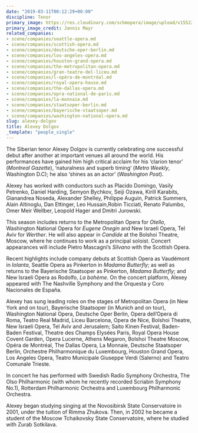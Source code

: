 ```yaml
---
date: "2019-03-11T00:12:29+00:00"
discipline: Tenor
primary_image: https://res.cloudinary.com/schmopera/image/upload/v1552262966/media/2019/03/AlexeyDolgovpcJannisMayr.jpg
primary_image_credit: Jannis Mayr
related_companies:
- scene/companies/seattle-opera.md
- scene/companies/scottish-opera.md
- scene/companies/deutsche-oper-berlin.md
- scene/companies/los-angeles-opera.md
- scene/companies/houston-grand-opera.md
- scene/companies/the-metropolitan-opera.md
- scene/companies/gran-teatre-del-liceu.md
- scene/companies/l-opéra-de-montréal.md
- scene/companies/royal-opera-house.md
- scene/companies/the-dallas-opera.md
- scene/companies/opra-national-de-paris.md
- scene/companies/la-monnaie.md
- scene/companies/staatsoper-berlin.md
- scene/companies/bayerische-staatsoper.md
- scene/companies/washington-national-opera.md
slug: alexey-dolgov
title: Alexey Dolgov
_template: "people_single"
---
```

The Siberian tenor Alexey Dolgov is currently celebrating one successful debut after another at important venues all around the world. His performances have gained him high critical acclaim for his ‘clarion tenor’ (_Montreal Gazette_), ‘naturalness and superb timing’ (_Metro Weekly_, Washington D.C); he also ‘shines as an actor’ (_Washington Post_).

Alexey has worked with conductors such as Placido Domingo, Vasily Petrenko, Daniel Harding, Semyon Bychkov, Seiji Ozawa, Kirill Karabits, Gianandrea Noseda, Alexander Shelley, Philippe Auguin, Patrick Summers, Alain Altinoglu, Dan Ettinger, Leo Hussain,Robin Ticciati, Renato Palumbo, Omer Meir Wellber, Leopold Hager and Dmitri Jurowski.

This season includes returns to the Metropolitan Opera for _Otello_, Washington National Opera for _Eugene Onegin_ and New Israeli Opera, Tel Aviv for _Werther_. He will also appear in _Candide_ at the Bolshoi Theatre, Moscow, where he continues to work as a principal soloist. Concert appearances will include Pietro Mascagni’s _Silvano_ with the Scottish Opera.

Recent highlights include company debuts at Scottish Opera as Vaudémont in _Iolanta_, Seattle Opera as Pinkerton in _Madama Butterfly_; as well as returns to the Bayerische Staatsoper as Pinkerton, _Madama Butterfly_; and New Israeli Opera as Rodolfo, _La bohème_. On the concert platform, Alexey appeared with The Nashville Symphony and the Orquesta y Coro Nacionales de España.

Alexey has sung leading roles on the stages of Metropolitan Opera (in New York and on tour), Bayerische Staatsoper (in Munich and on tour), Washington National Opera, Deutsche Oper Berlin, Opera dell’Opera di Roma, Teatro Real Madrid, Liceu Barcelona, Opera de Nice, Bolshoi Theatre, New Israeli Opera, Tel Aviv and Jerusalem; Saito Kinen Festival, Baden- Baden Festival, Theatre des Champs Elysées Paris, Royal Opera House Covent Garden, Opera Lucerne, Athens Megaron, Bolshoi Theatre Moscow, Opéra de Montréal, The Dallas Opera, La Monnaie, Deutsche Staatsoper Berlin, Orchestre Philharmonique du Luxembourg, Houston Grand Opera, Los Angeles Opera, Teatro Municipale Giuseppe Verdi (Salerno) and Teatro Comunale Trieste.

In concert he has performed with Swedish Radio Symphony Orchestra, The Olso Philharmonic (with whom he recently recorded Scriabin Symphony No.1), Rotterdam Philharmonic Orchestra and Luxembourg Philharmonic Orchestra.

Alexey began studying singing at the Novosibirsk State Conservatoire in 2001, under the tuition of Rimma Zhukova. Then, in 2002 he became a student of the Moscow Tchaikovsky State Conservatoire, where he studied with Zurab Sotkilava.